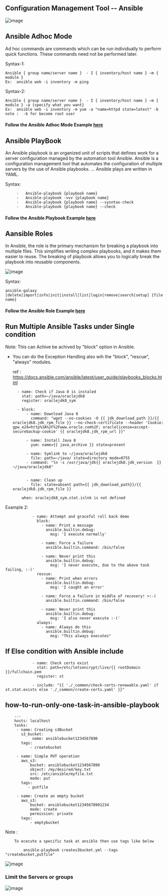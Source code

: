 ## Configuration Management Tool -- Ansible

![image](https://github.com/learn-with-devops/devops/blob/master/Ansible/images/ansible-main.png)

Ansible Adhoc Mode
--------------------------------------------------------------
Ad hoc commands are commands which can be run individually to perform quick functions. These commands need not be performed later.

Syntax-1:

    Ansible { group name/server name }  - I { inventory/host name } –m { module } 
    Ex:  ansible web -i inventory -m ping

Syntax-2:

    Ansible { group name/server name }  - I { inventory/host name } –m { module } -a {specify what you want}
    Ex:  ansible web -i inventory -m yum -a "name=httpd state=latest" -b
    note :  -b for become root user

   #### Follow the Ansible Adhoc Mode Example [here](https://github.com/learn-with-devops/devops/blob/master/Ansible/modules_execution_with_Adhoc.md)

Ansible PlayBook
--------------------------------------------------------------
An Ansible playbook is an organized unit of scripts that defines work for a server configuration managed by the automation tool Ansible. Ansible is a configuration management tool that automates the configuration of multiple servers by the use of Ansible playbooks. ... Ansible plays are written in YAML.

Syntax:

         -   Ansible-playbook {playbook name}
         -   Ansible-playbook -vvv {playbook name} 
         -   Ansible-playbook {playbook name} --sysntax-check
         -   Ansible-playbook {playbook name} --check
    
   #### Follow the Ansible Playbook Example [here](https://github.com/learn-with-devops/devops/tree/master/Ansible/Playbooks)
    
Aansible Roles
--------------------------------------------------------------
In Ansible, the role is the primary mechanism for breaking a playbook into multiple files. This simplifies writing complex playbooks, and it makes them easier to reuse. The breaking of playbook allows you to logically break the playbook into reusable components.

![image](https://github.com/learn-with-devops/devops/blob/master/Ansible/images/tasks.PNG)

Syntax:

    ansible-galaxy [delete|import|info|init|install|list|login|remove|search|setup] {file name}

   #### Follow the Ansible Role Example [here](https://github.com/learn-with-devops/Ansible-Role-Apache)


Run Multiple Ansible Tasks under Single condition 
----------------------------------------------------------------

Note:  This can Achive be achived by "block" option in Ansible.
- You can do the Exception Handling also wih the "block", "rescue", "always" modules.

  ref : https://docs.ansible.com/ansible/latest/user_guide/playbooks_blocks.html
 

        - name: Check if Java 8 is instaled
          stat: path=~/java/oraclejdk8
          register: oraclejdk8_sym

        - block:   
            - name: Download Java 8
              command: "wget --no-cookies -O {{ jdk_download_path }}/{{ oraclejdk8.jdk_rpm_file }} --no-check-certificate --header 'Cookie: gpw_e24=http%3A%2F%2Fwww.oracle.com%2F; oraclelicense=accept-securebackup-cookie' {{ oraclejdk8.jdk_rpm_url }}"

            - name: Install Java 8
              yum: name={{ java_archive }} state=present

            - name: Symlink to ~/java/oraclejdk8
              file: path=~/java/ state=directory mode=0755
            - command: "ln -s /usr/java/jdk{{ oraclejdk8.jdk_version  }} ~/java/oraclejdk8"


            - name: Clean up
              file: state=absent path={{ jdk_download_path}}/{{ oraclejdk8.jdk_rpm_file }}

          when: oraclejdk8_sym.stat.islnk is not defined
          
Example 2: 

                - name: Attempt and graceful roll back demo
                  block:
                    - name: Print a message
                      ansible.builtin.debug:
                        msg: 'I execute normally'

                    - name: Force a failure
                      ansible.builtin.command: /bin/false

                    - name: Never print this
                      ansible.builtin.debug:
                        msg: 'I never execute, due to the above task failing, :-('
                  rescue:
                    - name: Print when errors
                      ansible.builtin.debug:
                        msg: 'I caught an error'

                    - name: Force a failure in middle of recovery! >:-)
                      ansible.builtin.command: /bin/false

                    - name: Never print this
                      ansible.builtin.debug:
                        msg: 'I also never execute :-('
                  always:
                    - name: Always do this
                      ansible.builtin.debug:
                        msg: "This always executes"
                        
                        
                        
 If Else condition with Ansible include
 ---------------------------------------
 
                - name: Check certs exist
                  stat: path=/etc/letsencrypt/live/{{ rootDomain }}/fullchain.pem
                  register: st

                - include: "{{ './_common/check-certs-renewable.yaml' if st.stat.exists else './_common/create-certs.yaml' }}"
                
                
                
how-to-run-only-one-task-in-ansible-playbook
--------------------------------------------

        ---
        hosts: localhost
        tasks:
         - name: Creating s3Bucket
           s3_bucket:
                name: ansiblebucket1234567890
           tags: 
               - createbucket

         - name: Simple PUT operation
           aws_s3:
               bucket: ansiblebucket1234567890
               object: /my/desired/key.txt
               src: /etc/ansible/myfile.txt
               mode: put
           tags:
              - putfile

         - name: Create an empty bucket
           aws_s3:
               bucket: ansiblebucket12345678901234
               mode: create
               permission: private
           tags:
               - emptybucket
               
  Note : 
  
        To ececute a specific task at ansible then use tags like below
        
            ansible-playbook creates3bucket.yml --tags "createbucket,putfile"
            
            
![image](https://user-images.githubusercontent.com/51190838/118757547-f0ce9480-b88a-11eb-9db6-9c9cc22094c1.png)

### Limit the Servers or groups

![image](https://user-images.githubusercontent.com/51190838/118757604-0b087280-b88b-11eb-9211-04e3feed42ca.png)
    
